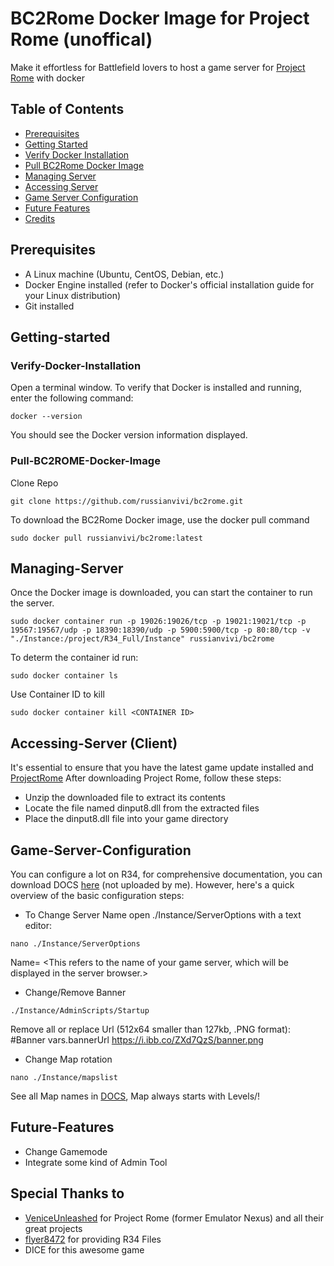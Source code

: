 # BC2Rome Docker Image for Project Rome (unoffical)

 Make it effortless for Battlefield lovers to host a game server for [Project Rome](https://veniceunleashed.net/) with docker

## Table of Contents

- [Prerequisites](#Prerequisites)
- [Getting Started](#Getting-started)
- [Verify Docker Installation](#Verify-Docker-Installation)
- [Pull BC2Rome Docker Image](#Pull-BC2ROME-Docker-Image)
- [Managing Server](#Managing-Server)
- [Accessing Server](#Accessing_Server)
- [Game Server Configuration](#Game-Server-Configuration)
- [Future Features](#Future-Features)
- [Credits](#Credits)

## Prerequisites

  - A Linux machine (Ubuntu, CentOS, Debian, etc.)
  - Docker Engine installed (refer to Docker's official installation guide for your Linux distribution)
  - Git installed

## Getting-started

### Verify-Docker-Installation

  Open a terminal window.
  To verify that Docker is installed and running, enter the following command:
  ```
  docker --version
  ```
  You should see the Docker version information displayed.
  
### Pull-BC2ROME-Docker-Image

  Clone Repo
  ```
  git clone https://github.com/russianvivi/bc2rome.git
  ```
  To download the BC2Rome Docker image, use the docker pull command
  ```
  sudo docker pull russianvivi/bc2rome:latest
  ```

## Managing-Server
Once the Docker image is downloaded, you can start the container to run the server. 
```
sudo docker container run -p 19026:19026/tcp -p 19021:19021/tcp -p 19567:19567/udp -p 18390:18390/udp -p 5900:5900/tcp -p 80:80/tcp -v "./Instance:/project/R34_Full/Instance" russianvivi/bc2rome
```
To determ the container id run:
```
sudo docker container ls
```
Use Container ID to kill
```
sudo docker container kill <CONTAINER ID>
```
## Accessing-Server (Client)
It's essential to ensure that you have the latest game update installed and [ProjectRome](https://veniceunleashed.net/downloads)
After downloading Project Rome, follow these steps:

   - Unzip the downloaded file to extract its contents
   - Locate the file named dinput8.dll from the extracted files
   - Place the dinput8.dll file into your game directory

## Game-Server-Configuration
You can configure a lot on R34, for comprehensive documentation, you can download DOCS [here](https://mega.nz/file/zjhkTbqZ#5kbq4FnHke9-C7IzU4m28fJ0MzbCfZ30cJiPxFXagWk) (not uploaded by me).
However, here's a quick overview of the basic configuration steps:
- To Change Server Name open ./Instance/ServerOptions with a text editor:
```
nano ./Instance/ServerOptions
```
Name= <This refers to the name of your game server, which will be displayed in the server browser.>
- Change/Remove Banner
```
./Instance/AdminScripts/Startup
```
Remove all or replace Url (512x64 smaller than 127kb, .PNG format): 
#Banner 
vars.bannerUrl https://i.ibb.co/ZXd7QzS/banner.png

- Change Map rotation
  
```
nano ./Instance/mapslist
``` 
See all Map names in [DOCS](https://mega.nz/file/zjhkTbqZ#5kbq4FnHke9-C7IzU4m28fJ0MzbCfZ30cJiPxFXagWk), 
Map always starts with Levels/!

## Future-Features
- Change Gamemode
- Integrate some kind of Admin Tool

## Special Thanks to
- [VeniceUnleashed](https://veniceunleashed.net/) for Project Rome (former Emulator Nexus) and all their great projects
- [flyer8472](https://sourceforge.net/u/flyer8472/profile/) for providing R34 Files
- DICE for this awesome game
